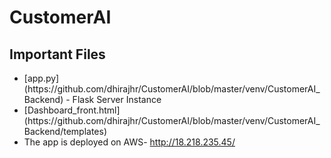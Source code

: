 # CustomerAI
<h2>Important Files</h2>
<ul>
  <li>[app.py](https://github.com/dhirajhr/CustomerAI/blob/master/venv/CustomerAI_Backend) - Flask Server Instance</li>
  <li>[Dashboard_front.html](https://github.com/dhirajhr/CustomerAI/blob/master/venv/CustomerAI_Backend/templates)</li>
  <li>The app is deployed on AWS- <a href="http://18.218.235.45/">http://18.218.235.45/</a></li>

